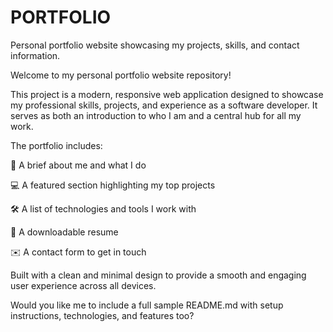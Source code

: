 # PORTFOLIO
Personal portfolio website showcasing my projects, skills, and contact information.

Welcome to my personal portfolio website repository!

This project is a modern, responsive web application designed to showcase my professional skills, projects, and experience as a software developer. It serves as both an introduction to who I am and a central hub for all my work.

The portfolio includes:

🧠 A brief about me and what I do

💻 A featured section highlighting my top projects

🛠 A list of technologies and tools I work with

📄 A downloadable resume

✉️ A contact form to get in touch

Built with a clean and minimal design to provide a smooth and engaging user experience across all devices.

Would you like me to include a full sample README.md with setup instructions, technologies, and features too?

